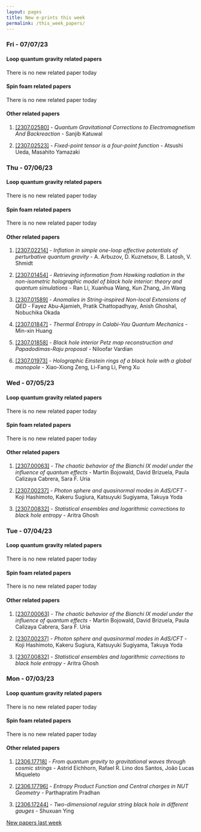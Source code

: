 ```yaml
---
layout: pages
title: New e-prints this week
permalink: /this_week_papers/
---
```




### Fri - 07/07/23

#### Loop quantum gravity related papers

There is no new related paper today 

#### Spin foam related papers

There is no new related paper today 



#### Other related papers

1. [[2307.02580]](https://arxiv.org/abs/2307.02580) - *Quantum Gravitational Corrections to Electromagnetism And Backreaction* - Sanjib Katuwal

1. [[2307.02523]](https://arxiv.org/abs/2307.02523) - *Fixed-point tensor is a four-point function* - Atsushi Ueda, Masahito Yamazaki



### Thu - 07/06/23

#### Loop quantum gravity related papers

There is no new related paper today 

#### Spin foam related papers

There is no new related paper today 



#### Other related papers

1. [[2307.02214]](https://arxiv.org/abs/2307.02214) - *Inflation in simple one-loop effective potentials of perturbative  quantum gravity* - A. Arbuzov, D. Kuznetsov, B. Latosh, V. Shmidt

1. [[2307.01454]](https://arxiv.org/abs/2307.01454) - *Retrieving information from Hawking radiation in the non-isometric  holographic model of black hole interior: theory and quantum simulations* - Ran Li, Xuanhua Wang, Kun Zhang, Jin Wang

1. [[2307.01589]](https://arxiv.org/abs/2307.01589) - *Anomalies in String-inspired Non-local Extensions of QED* - Fayez Abu-Ajamieh, Pratik Chattopadhyay, Anish Ghoshal, Nobuchika Okada

1. [[2307.01847]](https://arxiv.org/abs/2307.01847) - *Thermal Entropy in Calabi-Yau Quantum Mechanics* - Min-xin Huang

1. [[2307.01858]](https://arxiv.org/abs/2307.01858) - *Black hole interior Petz map reconstruction and Papadodimas-Raju  proposal* - Niloofar Vardian

1. [[2307.01973]](https://arxiv.org/abs/2307.01973) - *Holographic Einstein rings of a black hole with a global monopole* - Xiao-Xiong Zeng, Li-Fang Li, Peng Xu



### Wed - 07/05/23

#### Loop quantum gravity related papers

There is no new related paper today 

#### Spin foam related papers

There is no new related paper today 



#### Other related papers

1. [[2307.00063]](https://arxiv.org/abs/2307.00063) - *The chaotic behavior of the Bianchi IX model under the influence of  quantum effects* - Martin Bojowald, David Brizuela, Paula Calizaya Cabrera, Sara F. Uria

1. [[2307.00237]](https://arxiv.org/abs/2307.00237) - *Photon sphere and quasinormal modes in AdS/CFT* - Koji Hashimoto, Kakeru Sugiura, Katsuyuki Sugiyama, Takuya Yoda

1. [[2307.00832]](https://arxiv.org/abs/2307.00832) - *Statistical ensembles and logarithmic corrections to black hole entropy* - Aritra Ghosh



### Tue - 07/04/23

#### Loop quantum gravity related papers

There is no new related paper today 

#### Spin foam related papers

There is no new related paper today 



#### Other related papers

1. [[2307.00063]](https://arxiv.org/abs/2307.00063) - *The chaotic behavior of the Bianchi IX model under the influence of  quantum effects* - Martin Bojowald, David Brizuela, Paula Calizaya Cabrera, Sara F. Uria

1. [[2307.00237]](https://arxiv.org/abs/2307.00237) - *Photon sphere and quasinormal modes in AdS/CFT* - Koji Hashimoto, Kakeru Sugiura, Katsuyuki Sugiyama, Takuya Yoda

1. [[2307.00832]](https://arxiv.org/abs/2307.00832) - *Statistical ensembles and logarithmic corrections to black hole entropy* - Aritra Ghosh



### Mon - 07/03/23

#### Loop quantum gravity related papers

There is no new related paper today 

#### Spin foam related papers

There is no new related paper today 



#### Other related papers

1. [[2306.17718]](https://arxiv.org/abs/2306.17718) - *From quantum gravity to gravitational waves through cosmic strings* - Astrid Eichhorn, Rafael R. Lino dos Santos, João Lucas Miqueleto

1. [[2306.17796]](https://arxiv.org/abs/2306.17796) - *Entropy Product Function and Central charges in NUT Geometry* - Parthapratim Pradhan

1. [[2306.17244]](https://arxiv.org/abs/2306.17244) - *Two-dimensional regular string black hole in different gauges* - Shuxuan Ying






[New papers last week]({{site.url}}/archived/weekly/pre-prints/2023/07/03/archived_weekly_papers.html)